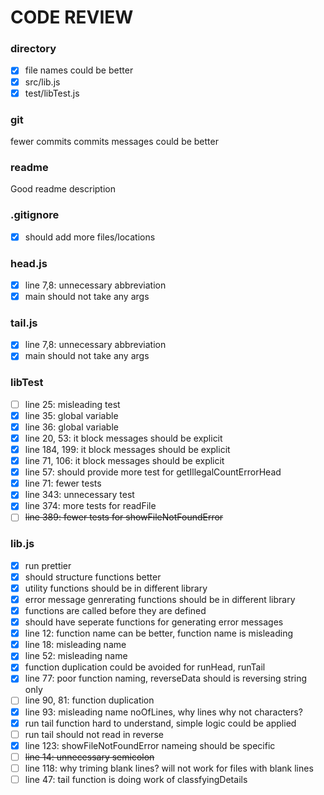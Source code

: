 # CODE REVIEW

### directory 
- [x] file names could be better
- [x] src/lib.js
- [x] test/libTest.js

### git 
fewer commits
commits messages could be better

### readme
Good readme description

### .gitignore 
- [x] should add more files/locations

### head.js 
- [x] line 7,8: unnecessary abbreviation
- [x] main should not take any args

### tail.js 
- [x] line 7,8: unnecessary abbreviation
- [x] main should not take any args

### libTest 
- [ ] line 25: misleading test
- [x] line 35: global variable
- [x] line 36: global variable
- [x] line 20, 53: it block messages should be explicit
- [x] line 184, 199: it block messages should be explicit
- [x] line 71, 106: it block messages should be explicit
- [x] line 57: should provide more test for getIllegalCountErrorHead
- [x] line 71: fewer tests
- [x] line 343: unnecessary test
- [x] line 374: more tests for readFile
- [ ] ~~line 389: fewer tests for showFileNotFoundError~~

### lib.js 
- [x] run prettier
- [x] should structure functions better
- [x] utility functions should be in different library
- [x] error message genrerating functions should be in different library
- [x] functions are called before they are defined
- [x] should have seperate functions for generating error messages
- [x] line 12: function name can be better, function name is misleading
- [x] line 18: misleading name
- [x] line 52: misleading name
- [x] function duplication could be avoided for runHead, runTail
- [x] line 77: poor function naming, reverseData should is reversing string only
- [ ] line 90, 81: function duplication
- [x] line 93: misleading name  noOfLines, why lines why not characters?
- [x] run tail function hard to understand, simple logic could be applied
- [ ] run tail should not read in reverse
- [x] line 123: showFileNotFoundError  nameing should be specific
- [ ] ~~line 14: unnecessary semicolon~~
- [ ] line 118: why triming blank lines? will not work for files with blank lines
- [ ] line 47: tail function is doing work of classfyingDetails

